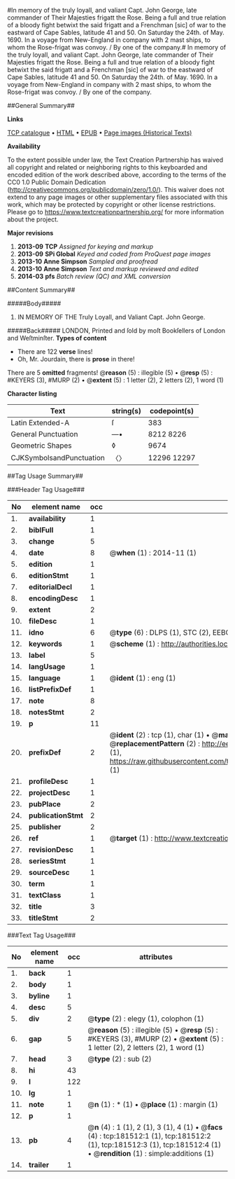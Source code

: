 #In memory of the truly loyall, and valiant Capt. John George, late commander of Their Majesties frigatt the Rose. Being a full and true relation of a bloody fight betwixt the said frigatt and a Frenchman [sic] of war to the eastward of Cape Sables, latitude 41 and 50. On Saturday the 24th. of May. 1690. In a voyage from New-England in company with 2 mast ships, to whom the Rose-frigat was convoy. / By one of the company.#
In memory of the truly loyall, and valiant Capt. John George, late commander of Their Majesties frigatt the Rose. Being a full and true relation of a bloody fight betwixt the said frigatt and a Frenchman [sic] of war to the eastward of Cape Sables, latitude 41 and 50. On Saturday the 24th. of May. 1690. In a voyage from New-England in company with 2 mast ships, to whom the Rose-frigat was convoy. / By one of the company.

##General Summary##

**Links**

[TCP catalogue](http://www.ota.ox.ac.uk/tcp/)  • 
[HTML](http://tei.it.ox.ac.uk/tcp/Texts-HTML/free/B03/B03769.html)  • 
[EPUB](http://tei.it.ox.ac.uk/tcp/Texts-EPUB/free/B03/B03769.epub) • 
[Page images (Historical Texts)](https://historicaltexts.jisc.ac.uk/eebo-99886951e)

**Availability**

To the extent possible under law, the Text Creation Partnership has waived all copyright and related or neighboring rights to this keyboarded and encoded edition of the work described above, according to the terms of the CC0 1.0 Public Domain Dedication (http://creativecommons.org/publicdomain/zero/1.0/). This waiver does not extend to any page images or other supplementary files associated with this work, which may be protected by copyright or other license restrictions. Please go to https://www.textcreationpartnership.org/ for more information about the project.

**Major revisions**

1. __2013-09__ __TCP__ *Assigned for keying and markup*
1. __2013-09__ __SPi Global__ *Keyed and coded from ProQuest page images*
1. __2013-10__ __Anne Simpson__ *Sampled and proofread*
1. __2013-10__ __Anne Simpson__ *Text and markup reviewed and edited*
1. __2014-03__ __pfs__ *Batch review (QC) and XML conversion*

##Content Summary##

#####Body#####

1. IN MEMORY OF THE Truly Loyall, and Valiant Capt. John George.

#####Back#####
LONDON, Printed and ſold by moſt Bookſellers of London and Weſtminſter.
**Types of content**

  * There are 122 **verse** lines!
  * Oh, Mr. Jourdain, there is **prose** in there!

There are 5 **omitted** fragments! 
 @__reason__ (5) : illegible (5)  •  @__resp__ (5) : #KEYERS (3), #MURP (2)  •  @__extent__ (5) : 1 letter (2), 2 letters (2), 1 word (1)

**Character listing**


|Text|string(s)|codepoint(s)|
|---|---|---|
|Latin Extended-A|ſ|383|
|General Punctuation|—•|8212 8226|
|Geometric Shapes|◊|9674|
|CJKSymbolsandPunctuation|〈〉|12296 12297|

##Tag Usage Summary##

###Header Tag Usage###

|No|element name|occ|attributes|
|---|---|---|---|
|1.|__availability__|1||
|2.|__biblFull__|1||
|3.|__change__|5||
|4.|__date__|8| @__when__ (1) : 2014-11 (1)|
|5.|__edition__|1||
|6.|__editionStmt__|1||
|7.|__editorialDecl__|1||
|8.|__encodingDesc__|1||
|9.|__extent__|2||
|10.|__fileDesc__|1||
|11.|__idno__|6| @__type__ (6) : DLPS (1), STC (2), EEBO-CITATION (1), PROQUEST (1), VID (1)|
|12.|__keywords__|1| @__scheme__ (1) : http://authorities.loc.gov/ (1)|
|13.|__label__|5||
|14.|__langUsage__|1||
|15.|__language__|1| @__ident__ (1) : eng (1)|
|16.|__listPrefixDef__|1||
|17.|__note__|8||
|18.|__notesStmt__|2||
|19.|__p__|11||
|20.|__prefixDef__|2| @__ident__ (2) : tcp (1), char (1)  •  @__matchPattern__ (2) : ([0-9\-]+):([0-9IVX]+) (1), (.+) (1)  •  @__replacementPattern__ (2) : http://eebo.chadwyck.com/downloadtiff?vid=$1&page=$2 (1), https://raw.githubusercontent.com/textcreationpartnership/Texts/master/tcpchars.xml#$1 (1)|
|21.|__profileDesc__|1||
|22.|__projectDesc__|1||
|23.|__pubPlace__|2||
|24.|__publicationStmt__|2||
|25.|__publisher__|2||
|26.|__ref__|1| @__target__ (1) : http://www.textcreationpartnership.org/docs/. (1)|
|27.|__revisionDesc__|1||
|28.|__seriesStmt__|1||
|29.|__sourceDesc__|1||
|30.|__term__|1||
|31.|__textClass__|1||
|32.|__title__|3||
|33.|__titleStmt__|2||


###Text Tag Usage###

|No|element name|occ|attributes|
|---|---|---|---|
|1.|__back__|1||
|2.|__body__|1||
|3.|__byline__|1||
|4.|__desc__|5||
|5.|__div__|2| @__type__ (2) : elegy (1), colophon (1)|
|6.|__gap__|5| @__reason__ (5) : illegible (5)  •  @__resp__ (5) : #KEYERS (3), #MURP (2)  •  @__extent__ (5) : 1 letter (2), 2 letters (2), 1 word (1)|
|7.|__head__|3| @__type__ (2) : sub (2)|
|8.|__hi__|43||
|9.|__l__|122||
|10.|__lg__|1||
|11.|__note__|1| @__n__ (1) : * (1)  •  @__place__ (1) : margin (1)|
|12.|__p__|1||
|13.|__pb__|4| @__n__ (4) : 1 (1), 2 (1), 3 (1), 4 (1)  •  @__facs__ (4) : tcp:181512:1 (1), tcp:181512:2 (1), tcp:181512:3 (1), tcp:181512:4 (1)  •  @__rendition__ (1) : simple:additions (1)|
|14.|__trailer__|1||
